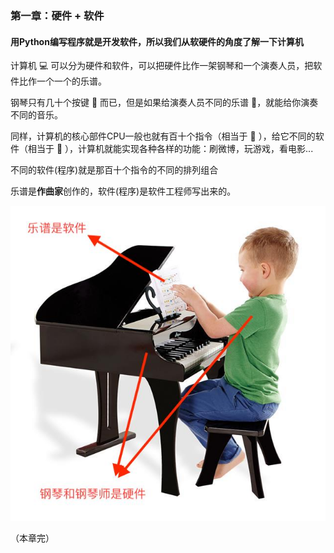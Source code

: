 ### 第一章：硬件 + 软件

#### 用Python编写程序就是开发软件，所以我们从软硬件的角度了解一下计算机

计算机 💻 可以分为硬件和软件，可以把硬件比作一架钢琴和一个演奏人员，把软件比作一个一个的乐谱。

钢琴只有几十个按键 🎹 而已，但是如果给演奏人员不同的乐谱 🎼，就能给你演奏不同的音乐。

同样，计算机的核心部件CPU一般也就有百十个指令（相当于 🎹 ），给它不同的软件（相当于 🎼 ），计算机就能实现各种各样的功能：刷微博，玩游戏，看电影...

不同的软件(程序)就是那百十个指令的不同的排列组合

乐谱是**作曲家**创作的，软件(程序)是软件工程师写出来的。

![Alt text](https://github.com/tongzhg/Python/blob/master/images/piano.jpg)

（本章完）